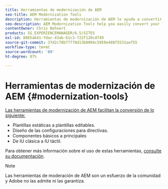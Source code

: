 ```yaml
---
title: Herramientas de modernización de AEM
seo-title: AEM Modernization Tools
description: Herramientas de modernización de AEM le ayuda a convertir sus funciones de AEM heredadas a la última tecnología
seo-description: AEM Modernization Tools help you easily convert your legacy AEM features to the latest technology
contentOwner: Chris Bohnert
products: SG_EXPERIENCEMANAGER/6.5/SITES
exl-id: 8865a641-fdac-43ab-b1c3-722f120cd749
source-git-commit: 37d2c70bff770d13b8094c5959e488f5531aef55
workflow-type: tm+mt
source-wordcount: '89'
ht-degree: 87%

---
```


# Herramientas de modernización de AEM {#modernization-tools}

[Las herramientas de modernización de AEM facilitan la conversión de lo siguiente:](https://opensource.adobe.com/aem-modernize-tools/)

* [](page-templates-static.md)Plantillas estáticas a plantillas editables.[](page-templates-editable.md)
* [](page-templates-static.md)Diseño de las configuraciones para directivas.[](page-templates-editable.md)
* [](/help/sites-authoring/default-components-foundation.md)Componentes básicos a principales[](https://docs.adobe.com/content/help/es-ES/experience-manager-core-components/using/introduction.html)
* [](website.md)De IU clásica a IU táctil.[](touch-ui-concepts.md)

Para obtener más información sobre el uso de estas herramientas, [consulte su documentación](https://opensource.adobe.com/aem-modernize-tools/).

>[!NOTE]
>
>Las herramientas de moderación de AEM son un esfuerzo de la comunidad y Adobe no las admite ni las garantiza.
